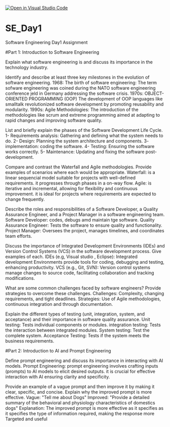 [![Open in Visual Studio Code](https://classroom.github.com/assets/open-in-vscode-2e0aaae1b6195c2367325f4f02e2d04e9abb55f0b24a779b69b11b9e10269abc.svg)](https://classroom.github.com/online_ide?assignment_repo_id=15613240&assignment_repo_type=AssignmentRepo)
# SE_Day1
Software Engineering Day1 Assignment

#Part 1: Introduction to Software Engineering

Explain what software engineering is and discuss its importance in the technology industry.


Identify and describe at least three key milestones in the evolution of software engineering.
1968: The birth of software engineering: The term sofware engineering was coined during the NATO software engineering conference jeld in Germany addressing the software crisis.
1970s: OBJECT-ORIENTED PROGRAMMING (OOP) The development of OOP languages like smalltalk revolutionized software development by promoting reusability and modularity.
1990s: Agile Methodologies: The introduction of the methodologies like scrum and extreme programming aimed at adapting to rapid changes and improving software quality.

List and briefly explain the phases of the Software Development Life Cycle.
1- Requirements analysis: Gathering and defining what the system needs to do.
2- Design: Planning the system architecture and components.
3- implementation: coding the software.
4- Testing: Ensuring the software works correctly.
5- Maintenance: Updating and fixing the software post-development.

Compare and contrast the Waterfall and Agile methodologies. Provide examples of scenarios where each would be appropriate.
Waterfall: is a linear sequencial model suitable for projects with well-defined requirements. it progresses through phases in a on-way flow.
Agile: is iterative and incremental, allowing for flexibility and continuous improvement. it is ideal for projects where requirements are expected to change frequently.

Describe the roles and responsibilities of a Software Developer, a Quality Assurance Engineer, and a Project Manager in a software engineering team.
Software Developer: codes, debugs amd maintain tge software.
Quality Assurance Engineer: Tests the software to ensure quality and functionality.
Project Manager: Oversees the project, manages timelines, and coordinates team efforts.

Discuss the importance of Integrated Development Environments (IDEs) and Version Control Systems (VCS) in the software development process. Give examples of each.
IDEs (e.g, Visual studio , Eclipse): Integrated development 
Environments provide tools for coding, debugging and testing, enhancing productivity.
VCS (e.g., Git, SVN): Version control systems manage changes to source code, facilitating collaboration and tracking modifications.


What are some common challenges faced by software engineers? Provide strategies to overcome these challenges.
Challenges: Complexity, changing requirements, and tight deadlines.
Strategies: Use of Agile methodologies, continuous integration and through documentation.

Explain the different types of testing (unit, integration, system, and acceptance) and their importance in software quality assurance.
Unit testing: Tests individual components or modules.
integration testing: Tests the interaction between integrated modules.
System testing: Test the complete system.
Acceptance Testing: Tests if the system meets the business requirements.

#Part 2: Introduction to AI and Prompt Engineering


Define prompt engineering and discuss its importance in interacting with AI models.
Prompt Engineering: prompt engineering involves crafting inputs (prompts) to AI models to elicit desired outputs. it is crucial for effective interaction with AI ensuring clarity and specificity.

Provide an example of a vague prompt and then improve it by making it clear, specific, and concise. Explain why the improved prompt is more effective.
Vague: "Tell me about Dogs"
Improved: "Provide a detailed summary of the behavioral and physiology characteristics of domestics dogs"
Explanation: The improved prompt is more effective as it specifies as it specifies the type of information required, making the response more Targeted and useful 
